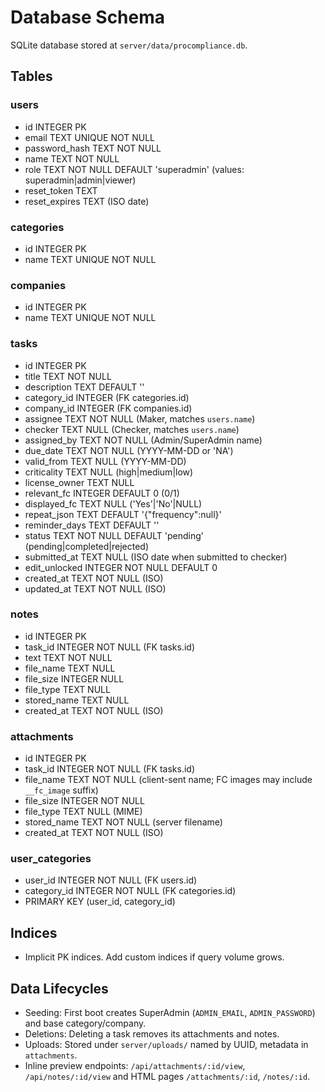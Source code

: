 # Database Schema

SQLite database stored at `server/data/procompliance.db`.

## Tables

### users
- id INTEGER PK
- email TEXT UNIQUE NOT NULL
- password_hash TEXT NOT NULL
- name TEXT NOT NULL
- role TEXT NOT NULL DEFAULT 'superadmin' (values: superadmin|admin|viewer)
- reset_token TEXT
- reset_expires TEXT (ISO date)

### categories
- id INTEGER PK
- name TEXT UNIQUE NOT NULL

### companies
- id INTEGER PK
- name TEXT UNIQUE NOT NULL

### tasks
- id INTEGER PK
- title TEXT NOT NULL
- description TEXT DEFAULT ''
- category_id INTEGER (FK categories.id)
- company_id INTEGER (FK companies.id)
- assignee TEXT NOT NULL (Maker, matches `users.name`)
- checker TEXT NULL (Checker, matches `users.name`)
- assigned_by TEXT NOT NULL (Admin/SuperAdmin name)
- due_date TEXT NOT NULL (YYYY-MM-DD or 'NA')
- valid_from TEXT NULL (YYYY-MM-DD)
- criticality TEXT NULL (high|medium|low)
- license_owner TEXT NULL
- relevant_fc INTEGER DEFAULT 0 (0/1)
- displayed_fc TEXT NULL ('Yes'|'No'|NULL)
- repeat_json TEXT DEFAULT '{"frequency":null}'
- reminder_days TEXT DEFAULT ''
- status TEXT NOT NULL DEFAULT 'pending' (pending|completed|rejected)
- submitted_at TEXT NULL (ISO date when submitted to checker)
- edit_unlocked INTEGER NOT NULL DEFAULT 0
- created_at TEXT NOT NULL (ISO)
- updated_at TEXT NOT NULL (ISO)

### notes
- id INTEGER PK
- task_id INTEGER NOT NULL (FK tasks.id)
- text TEXT NOT NULL
- file_name TEXT NULL
- file_size INTEGER NULL
- file_type TEXT NULL
- stored_name TEXT NULL
- created_at TEXT NOT NULL (ISO)

### attachments
- id INTEGER PK
- task_id INTEGER NOT NULL (FK tasks.id)
- file_name TEXT NOT NULL (client-sent name; FC images may include `__fc_image` suffix)
- file_size INTEGER NOT NULL
- file_type TEXT NULL (MIME)
- stored_name TEXT NOT NULL (server filename)
- created_at TEXT NOT NULL (ISO)

### user_categories
- user_id INTEGER NOT NULL (FK users.id)
- category_id INTEGER NOT NULL (FK categories.id)
- PRIMARY KEY (user_id, category_id)

## Indices
- Implicit PK indices. Add custom indices if query volume grows.

## Data Lifecycles
- Seeding: First boot creates SuperAdmin (`ADMIN_EMAIL`, `ADMIN_PASSWORD`) and base category/company.
- Deletions: Deleting a task removes its attachments and notes.
- Uploads: Stored under `server/uploads/` named by UUID, metadata in `attachments`.
- Inline preview endpoints: `/api/attachments/:id/view`, `/api/notes/:id/view` and HTML pages `/attachments/:id`, `/notes/:id`.
